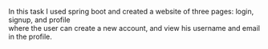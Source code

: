 In this task I used spring boot and created a website of three pages: login, signup, and profile <br>
where the user can create a new account, and view his username and email in the profile.
